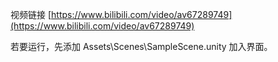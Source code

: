 视频链接 [https://www.bilibili.com/video/av67289749](https://www.bilibili.com/video/av67289749)

若要运行，先添加 Assets\Scenes\SampleScene.unity 加入界面。
